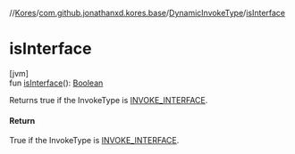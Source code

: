 //[Kores](../../../index.md)/[com.github.jonathanxd.kores.base](../index.md)/[DynamicInvokeType](index.md)/[isInterface](is-interface.md)

# isInterface

[jvm]\
fun [isInterface](is-interface.md)(): [Boolean](https://kotlinlang.org/api/latest/jvm/stdlib/kotlin/-boolean/index.html)

Returns true if the InvokeType is [INVOKE_INTERFACE](-i-n-v-o-k-e_-i-n-t-e-r-f-a-c-e/index.md).

#### Return

True if the InvokeType is [INVOKE_INTERFACE](-i-n-v-o-k-e_-i-n-t-e-r-f-a-c-e/index.md).
